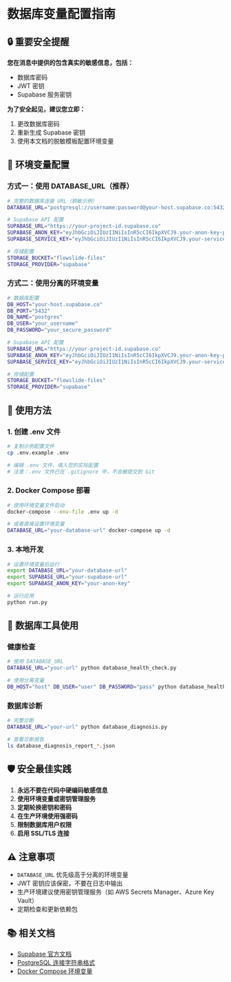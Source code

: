 # 数据库变量配置指南

## 🔒 重要安全提醒

**您在消息中提供的包含真实的敏感信息，包括：**
- 数据库密码
- JWT 密钥
- Supabase 服务密钥

**为了安全起见，建议您立即：**
1. 更改数据库密码
2. 重新生成 Supabase 密钥
3. 使用本文档的脱敏模板配置环境变量

## 📝 环境变量配置

### 方式一：使用 DATABASE_URL（推荐）

```bash
# 完整的数据库连接 URL（脱敏示例）
DATABASE_URL="postgresql://username:password@your-host.supabase.co:5432/postgres?sslmode=require&options=-c%20search_path%3Dyour_schema,public"

# Supabase API 配置
SUPABASE_URL="https://your-project-id.supabase.co"
SUPABASE_ANON_KEY="eyJhbGciOiJIUzI1NiIsInR5cCI6IkpXVCJ9.your-anon-key-payload.signature"
SUPABASE_SERVICE_KEY="eyJhbGciOiJIUzI1NiIsInR5cCI6IkpXVCJ9.your-service-key-payload.signature"

# 存储配置
STORAGE_BUCKET="flowslide-files"
STORAGE_PROVIDER="supabase"
```

### 方式二：使用分离的环境变量

```bash
# 数据库配置
DB_HOST="your-host.supabase.co"
DB_PORT="5432"
DB_NAME="postgres"
DB_USER="your_username"
DB_PASSWORD="your_secure_password"

# Supabase API 配置
SUPABASE_URL="https://your-project-id.supabase.co"
SUPABASE_ANON_KEY="eyJhbGciOiJIUzI1NiIsInR5cCI6IkpXVCJ9.your-anon-key-payload.signature"
SUPABASE_SERVICE_KEY="eyJhbGciOiJIUzI1NiIsInR5cCI6IkpXVCJ9.your-service-key-payload.signature"

# 存储配置
STORAGE_BUCKET="flowslide-files"
STORAGE_PROVIDER="supabase"
```

## 🚀 使用方法

### 1. 创建 .env 文件

```bash
# 复制示例配置文件
cp .env.example .env

# 编辑 .env 文件，填入您的实际配置
# 注意：.env 文件已在 .gitignore 中，不会被提交到 Git
```

### 2. Docker Compose 部署

```bash
# 使用环境变量文件启动
docker-compose --env-file .env up -d

# 或者直接设置环境变量
DATABASE_URL="your-database-url" docker-compose up -d
```

### 3. 本地开发

```bash
# 设置环境变量后运行
export DATABASE_URL="your-database-url"
export SUPABASE_URL="your-supabase-url"
export SUPABASE_ANON_KEY="your-anon-key"

# 运行应用
python run.py
```

## 🔧 数据库工具使用

### 健康检查

```bash
# 使用 DATABASE_URL
DATABASE_URL="your-url" python database_health_check.py

# 使用分离变量
DB_HOST="host" DB_USER="user" DB_PASSWORD="pass" python database_health_check.py
```

### 数据库诊断

```bash
# 完整诊断
DATABASE_URL="your-url" python database_diagnosis.py

# 查看诊断报告
ls database_diagnosis_report_*.json
```

## 🛡️ 安全最佳实践

1. **永远不要在代码中硬编码敏感信息**
2. **使用环境变量或密钥管理服务**
3. **定期轮换密钥和密码**
4. **在生产环境使用强密码**
5. **限制数据库用户权限**
6. **启用 SSL/TLS 连接**

## ⚠️ 注意事项

- `DATABASE_URL` 优先级高于分离的环境变量
- JWT 密钥应该保密，不要在日志中输出
- 生产环境建议使用密钥管理服务（如 AWS Secrets Manager、Azure Key Vault）
- 定期检查和更新依赖包

## 📚 相关文档

- [Supabase 官方文档](https://supabase.com/docs)
- [PostgreSQL 连接字符串格式](https://www.postgresql.org/docs/current/libpq-connect.html#LIBPQ-CONNSTRING)
- [Docker Compose 环境变量](https://docs.docker.com/compose/environment-variables/)
